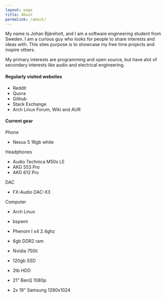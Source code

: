 ```yaml
---
layout: page
title: About
permalink: /about/
---
```


  My name is Johan Bjäreholt, and I am a software engineering student from Sweden.
  I am a curious guy who looks for people to share interests and ideas with.
  This sites purpose is to showcase my free time projects and inspire others.

  My primary interests are programming and open source, but have alot of secondary interests like audio and electrical engineering.

#### Regularly visited websites
- Reddit
- Quora
- Github
- Stack Exchange
- Arch Linux Forum, Wiki and AUR

#### Current gear

Phone

- Nexus 5 16gb white

Headphones

- Audio Technica M50s LE
- AKG 553 Pro
- AKG 612 Pro

DAC

- FX-Audio DAC-X3

Computer

- Arch Linux
- bspwm

- Phenom I x4 2.4ghz
- 6gb DDR2 ram
- Nvidia 750ti
- 120gb SSD
- 2tb HDD

- 21" BenQ 1080p
- 2x 19" Samsung 1280x1024

